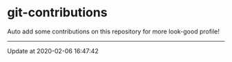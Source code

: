 # git-contributions

Auto add some contributions on this repository for more look-good profile!

---

Update at 2020-02-06 16:47:42
